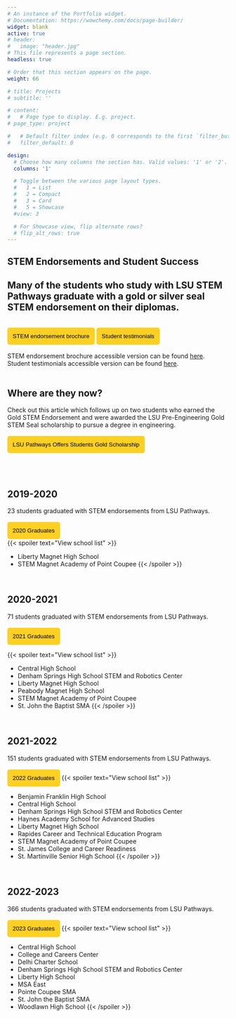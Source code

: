```yaml
---
# An instance of the Portfolio widget.
# Documentation: https://wowchemy.com/docs/page-builder/
widget: blank
active: true
# header:
#   image: "header.jpg"
# This file represents a page section.
headless: true

# Order that this section appears on the page.
weight: 66

# title: Projects
# subtitle: ''

# content:
#   # Page type to display. E.g. project.
# page_type: project

#   # Default filter index (e.g. 0 corresponds to the first `filter_button` instance below).
#   filter_default: 0

design:
  # Choose how many columns the section has. Valid values: '1' or '2'.
  columns: '1'

  # Toggle between the various page layout types.
  #   1 = List
  #   2 = Compact
  #   3 = Card
  #   5 = Showcase
  #view: 3

  # For Showcase view, flip alternate rows?
  # flip_alt_rows: true
---
```


## **STEM Endorsements and Student Success**
## Many of the students who study with LSU STEM Pathways graduate with a gold or silver seal STEM endorsement on their diplomas. 
<br>
<a href="../../brochures/Slide-Overview.pdf" target="_blank"><button style= "background-color:#fdd023; border: none ; border-radius: 5px; padding: 12px">STEM endorsement brochure</button></a> <a href="../../brochures/Slide-StudentSuccess.pdf" target="_blank"><button style= "background-color:#fdd023; border: none ; border-radius: 5px; padding: 12px"> Student testimonials </button></a> 
<br>
<br>
STEM endorsement brochure accessible version can be found <a href= "https://docs.google.com/document/d/1g8RYhqWd9l_4GDjLWNSU4tYbFlQQw94iAKDOJi7IvgQ"> here</a>. 
<br>
Student testimonials accessible version can be found <a href= "https://docs.google.com/document/d/1nPAGbyEaz5yWh-BcBaJWiCmCeD6sZx68KlNpdRuEON4"> here</a>. 
<br>
<br>

## Where are they now?
Check out this article which follows up on two students who earned the Gold STEM Endorsement and were awarded the LSU Pre-Engineering Gold STEM Seal scholarship to pursue a degree in engineering.
<br>
<br>
<a href="https://www.lsu.edu/eng/news/2023/02/pathwaysgoldscholarship.php" target="_blank"><button style= "background-color:#fdd023; border: none ; border-radius: 5px; padding: 12px">LSU Pathways Offers Students Gold Scholarship</button></a>
<br>
<br>
<br>
<br>

## 2019-2020
23 students graduated with STEM endorsements from LSU Pathways. 
<br>
<br>
<a href="https://www.louisianabelieves.com/docs/default-source/academics/2020-stem-endorsement-graduates.pdf?sfvrsn=85e9981f_2" target="_blank"><button style= "background-color:#fdd023; border: none ; border-radius: 5px; padding: 12px">2020 Graduates</button></a>
<br>
{{< spoiler text="View school list" >}}

- Liberty Magnet High School
- STEM Magnet Academy of Point Coupee
{{< /spoiler >}}
<br>

## 2020-2021
71 students graduated with STEM endorsements from LSU Pathways. 
<br>
<br>
<a href="https://endorsements.lsupathways.com/" target="_blank"><button style= "background-color:#fdd023; border: none ; border-radius: 5px; padding: 12px">2021 Graduates</button></a>

{{< spoiler text="View school list" >}}

- Central High School
- Denham Springs High School STEM and Robotics Center
- Liberty Magnet High School
- Peabody Magnet High School
- STEM Magnet Academy of Point Coupee
- St. John the Baptist SMA
{{< /spoiler >}}
<br>

## 2021-2022
151 students graduated with STEM endorsements from LSU Pathways.
<br>
<br>
<a href="https://endorsements.lsupathways.com/#2022-endorsements" target="_blank"><button style= "background-color:#fdd023; border: none ; border-radius: 5px; padding: 12px">2022 Graduates</button></a>
{{< spoiler text="View school list" >}}

- Benjamin Franklin High School
- Central High School
- Denham Springs High School STEM and Robotics Center
- Haynes Academy School for Advanced Studies
- Liberty Magnet High School
- Rapides Career and Technical Education Program
- STEM Magnet Academy of Point Coupee 
- St. James College and Career Readiness
- St. Martinville Senior High School
{{< /spoiler >}}

<br>

## 2022-2023
366 students graduated with STEM endorsements from LSU Pathways.
<br>
<br>
<a href="https://endorsements.lsupathways.com/#2023-endorsements" target="_blank"><button style= "background-color:#fdd023; border: none ; border-radius: 5px; padding: 12px">2023 Graduates</button></a>
{{< spoiler text="View school list" >}}

- Central High School
- College and Careers Center
- Delhi Charter School
- Denham Springs High School STEM and Robotics Center
- Liberty High School
- MSA East
- Pointe Coupee SMA
- St. John the Baptist SMA
- Woodlawn High School
{{< /spoiler >}}

<br>

 